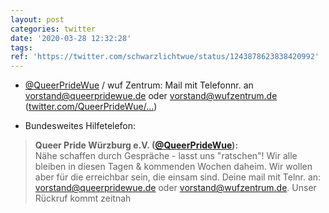 ```yaml
---
layout: post
categories: twitter
date: '2020-03-28 12:32:28'
tags: 
ref: 'https://twitter.com/schwarzlichtwue/status/1243878623838420992'
---
```

- [@QueerPrideWue](https://twitter.com/QueerPrideWue) / wuf Zentrum: Mail mit Telefonnr. an vorstand@queerpridewue.de oder vorstand@wufzentrum.de ([twitter.com/QueerPrideWue/…](https://twitter.com/QueerPrideWue/status/1241387545675603970?s=19))

- Bundesweites Hilfetelefon: 
> <b>Queer Pride Würzburg e.V. ([@QueerPrideWue](https://twitter.com/QueerPrideWue)):</b>  
>Nähe schaffen durch Gespräche - lasst uns "ratschen"! Wir alle bleiben in diesen Tagen &amp; kommenden Wochen daheim. Wir wollen aber für die erreichbar sein, die einsam sind. Deine mail mit Telnr. an: vorstand@queerpridewue.de oder vorstand@wufzentrum.de. Unser Rückruf kommt zeitnah   

